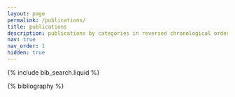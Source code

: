 ```yaml
---
layout: page
permalink: /publications/
title: publications
description: publications by categories in reversed chronological order. generated by jekyll-scholar.
nav: true
nav_order: 1
hidden: true
---
```


<!-- _pages/publications.md -->

<!-- Bibsearch Feature -->

{% include bib_search.liquid %}

<div class="publications">

{% bibliography %}

</div>
